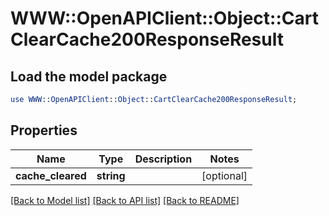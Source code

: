 # WWW::OpenAPIClient::Object::CartClearCache200ResponseResult

## Load the model package
```perl
use WWW::OpenAPIClient::Object::CartClearCache200ResponseResult;
```

## Properties
Name | Type | Description | Notes
------------ | ------------- | ------------- | -------------
**cache_cleared** | **string** |  | [optional] 

[[Back to Model list]](../README.md#documentation-for-models) [[Back to API list]](../README.md#documentation-for-api-endpoints) [[Back to README]](../README.md)


